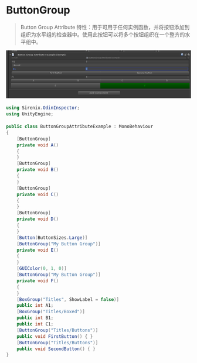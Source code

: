 # ButtonGroup

> Button Group Attribute 特性：用于可用于任何实例函数，并将按钮添加到组织为水平组的检查器中。使用此按钮可以将多个按钮组织在一个整齐的水平组中。

![img](../image/ButtonGroup/post-535-5fb7d6a197bf9.png)

```cs
using Sirenix.OdinInspector;
using UnityEngine;

public class ButtonGroupAttributeExample : MonoBehaviour
{
    [ButtonGroup]
    private void A()
    {
    }
    [ButtonGroup]
    private void B()
    {
    }
    [ButtonGroup]
    private void C()
    {
    }
    [ButtonGroup]
    private void D()
    {
    }
    [Button(ButtonSizes.Large)]
    [ButtonGroup("My Button Group")]
    private void E()
    {
    }
    [GUIColor(0, 1, 0)]
    [ButtonGroup("My Button Group")]
    private void F()
    {
    }
    [BoxGroup("Titles", ShowLabel = false)]
    public int A1;
    [BoxGroup("Titles/Boxed")]
    public int B1;
    public int C1;
    [ButtonGroup("Titles/Buttons")]
    public void FirstButton() { }
    [ButtonGroup("Titles/Buttons")]
    public void SecondButton() { }
}
```
